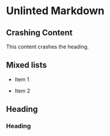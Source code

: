 # Unlinted Markdown

## Crashing Content
This content crashes the heading.

## Mixed lists

- Item 1
* Item 2

## Heading

### Heading
